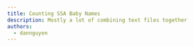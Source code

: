 ```yaml
---
title: Counting SSA Baby Names
description: Mostly a lot of combining text files together
authors:
  - dannguyen
---
```

